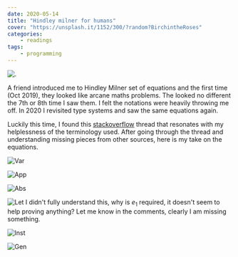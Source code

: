 ```yaml
---
date: 2020-05-14
title: "Hindley milner for humans"
cover: "https://unsplash.it/1152/300/?random?BirchintheRoses"
categories:
    - readings
tags:
    - programming
---
```

![.](./images/hm-title.jpg)

A friend introduced me to Hindley Milner set of equations and
the first time (Oct 2019), they looked like arcane maths problems. The looked no different the 7th or 8th time I saw them. I felt the notations were heavily throwing me off. In 2020 I revisited type systems and saw the same equations again. 

Luckily this time, I found this [stackoverflow](https://stackoverflow.com/questions/12532552/what-part-of-hindley-milner-do-you-not-understand) thread that resonates with my helplessness of the terminology used. After going through the thread and understanding missing pieces from other sources, here is my take on the equations.

![Var](./images/hm-01.jpg)

![App](./images/hm-02.jpg)

![Abs](./images/hm-03.jpg)

![Let](./images/hm-04.jpg)
I didn't fully understand this, why is $e_1$ required, it doesn't seem to help proving anything?
Let me know in the comments, clearly I am missing something.

![Inst](./images/hm-05.jpg)

![Gen](./images/hm-06.jpg)

